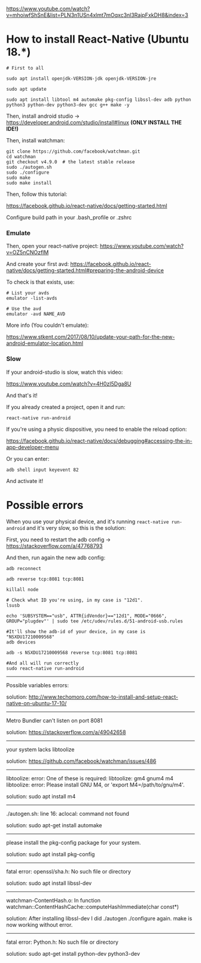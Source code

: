 https://www.youtube.com/watch?v=mhoiwfShSnE&list=PLN3n1USn4xlmt7mOqxc3nl3RajpFxkDH8&index=3

# How to install React-Native (Ubuntu 18.*)

```
# First to all

sudo apt install openjdk-VERSION-jdk openjdk-VERSION-jre

sudo apt update

sudo apt install libtool m4 automake pkg-config libssl-dev adb python python3 python-dev python3-dev gcc g++ make -y
```

Then, install android studio -> https://developer.android.com/studio/install#linux **(ONLY INSTALL THE IDE!)**

Then, install watchman:

```
git clone https://github.com/facebook/watchman.git
cd watchman
git checkout v4.9.0  # the latest stable release
sudo ./autogen.sh
sudo ./configure
sudo make
sudo make install
```

Then, follow this tutorial:

https://facebook.github.io/react-native/docs/getting-started.html

Configure build path in your .bash_profile or .zshrc

### Emulate

Then, open your react-native project: https://www.youtube.com/watch?v=OZ5nCNOzflM

And create your first avd: https://facebook.github.io/react-native/docs/getting-started.html#preparing-the-android-device

To check is that exists, use:

```
# List your avds
emulator -list-avds

# Use the avd
emulator -avd NAME_AVD
```

More info (You couldn't emulate):

https://www.stkent.com/2017/08/10/update-your-path-for-the-new-android-emulator-location.html

### Slow

If your android-studio is slow, watch this video:

https://www.youtube.com/watch?v=4H0zI5Dga8U

And that's it!

If you already created a project, open it and run:

```
react-native run-android
```

If you're using a physic dispositive, you need to enable the reload option:

https://facebook.github.io/react-native/docs/debugging#accessing-the-in-app-developer-menu

Or you can enter:

```
adb shell input keyevent 82
```

And activate it!

# Possible errors

When you use your physical device, and it's running `react-native run-android` and it's very slow, so this is the solution:

First, you need to restart the adb config -> https://stackoverflow.com/a/47768793

And then, run again the new adb config:

```
adb reconnect

adb reverse tcp:8081 tcp:8081

killall node

# Check what ID you're using, in my case is "12d1".
lsusb

echo 'SUBSYSTEM=="usb", ATTR{idVendor}=="12d1", MODE="0666", GROUP="plugdev"' | sudo tee /etc/udev/rules.d/51-android-usb.rules

#It'll show the adb-id of your device, in my case is "NSXDU17210009568"
adb devices

adb -s NSXDU17210009568 reverse tcp:8081 tcp:8081

#And all will run correctly
sudo react-native run-android
```
---

Possible variables errors: 

solution: http://www.techomoro.com/how-to-install-and-setup-react-native-on-ubuntu-17-10/

---

Metro Bundler can't listen on port 8081

solution: https://stackoverflow.com/a/49042658

---

your system lacks libtoolize

solution: https://github.com/facebook/watchman/issues/486

---
       
libtoolize:   error: One of these is required:
libtoolize:                 gm4 gnum4 m4
libtoolize:   error: Please install GNU M4, or 'export M4=/path/to/gnu/m4'.

solution: sudo apt install m4

---

./autogen.sh: line 16: aclocal: command not found

solution: sudo apt-get install automake

---

please install the pkg-config package for your system.

solution: sudo apt install pkg-config

---

fatal error: openssl/sha.h: No such file or directory

solution: sudo apt install libssl-dev

---

watchman-ContentHash.o: In function watchman::ContentHashCache::computeHashImmediate(char const*)

solution: After installing libssl-dev I did ./autogen ./configure again. make is now working without error.

---

fatal error: Python.h: No such file or directory

solution: sudo apt-get install python-dev python3-dev

